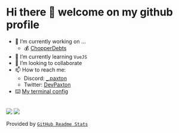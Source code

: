 # Hi there 👋 welcome on my github profile

- 🔭 I’m currently working on ...
  - 💰 [ChopperDebts](https://github.com/DevGoro/ChopperDebts)
- 🌱 I’m currently learning `VueJS`
- 👯 I’m looking to collaborate
- 📫 How to reach me:
  - Discord: [_.paxton](https://discord.gg/jahpWzCRsM)
  - Twitter: [DevPaxton](https://twitter.com/DevPaxton)
- ⌨️ [My terminal config](https://github.com/DevGoro/MyTerminalConfig)
 
<br>

<img src="https://github-readme-stats.vercel.app/api?username=devgoro&show_icons=true&theme=radical&hide_title=true">
<img src="https://github-readme-stats.vercel.app/api/top-langs/?username=devgoro&layout=compact&title_color=a9fef7&text_color=a9fef7&bg_color=141321">

Provided by [`GitHub Readme Stats`](https://github.com/anuraghazra/github-readme-stats)
